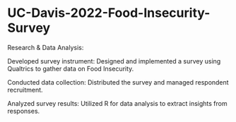 # UC-Davis-2022-Food-Insecurity-Survey

Research & Data Analysis:

Developed survey instrument: Designed and implemented a survey using Qualtrics to gather data on Food Insecurity.

Conducted data collection: Distributed the survey and managed respondent recruitment.

Analyzed survey results: Utilized R for data analysis to extract insights from responses.
